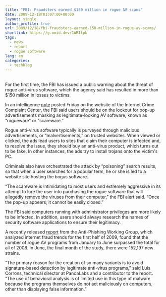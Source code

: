 ```yaml
---
title: "FBI: Fraudsters earned $150 million in rogue AV scams"
date: 2009-12-18T01:07:00+00:00
layout: single
author_profile: true
url: 2009/12/18/fbi-fraudsters-earned-150-million-in-rogue-av-scams/
shortlink: https://g.omid.dev/1WRItpb
tags:
  - news
  - report
  - rogue software
lang: en
categories: 
  - techblog
---
```

<span></span>  
For the first time, the FBI has issued a public warning about the threat of rogue anti-virus software, which the agency said has resulted in more than $150 million in losses to victims.

In an intelligence [note](http://www.ic3.gov/media/2009/091211.aspx) posted Friday on the website of the Internet Crime Complaint Center, the FBI said users should be on the lookout for pop-up advertisements masking as legitimate-looking AV software, known as “rogueware” or “scareware.”

Rogue anti-virus software typically is purveyed through malicious advertisements, or “malvertisements,” on trusted websites. When viewed or clicked, the ads lead users to sites that claim their computer is infected and, to resolve the issue, they should buy an anti-virus product, which turns out to be fake. In other instances, the ads try to install trojans onto the victim's PC.

Criminals also have orchestrated the attack by “poisoning” search results, so that when a user searches for a popular term, he or she is led to a website site hosting the bogus software.

“The scareware is intimidating to most users and extremely aggressive in its attempt to lure the user into purchasing the rogue software that will allegedly remove the viruses from their computer,” the FBI alert said. “Once the pop-up appears, it cannot be easily closed.”

The FBI said computers running with administrator privileges are more likely to be infected. In addition, users should always research the names of security software applications to ensure their legitimacy.

A recently released [report](http://docs.google.com/viewer?url=http://www.antiphishing.org/reports/apwg_report_h1_2009.pdf) from the Anti-Phishing Working Group, which analyzed internet fraud trends for the first half of 2009, found that the number of rogue AV programs from January to June surpassed the total for all of 2008. In June, the final month of the study, there were 152,197 new strains.

“The primary reason for the creation of so many variants is to avoid signature-based detection by legitimate anti-virus programs,” said Luis Corrons, technical director at PandaLabs and a contributor to the report. “The use of behavioral analysis is of limited use in this type of malware because the programs themselves do not act maliciously on computers, other than displaying false information.”